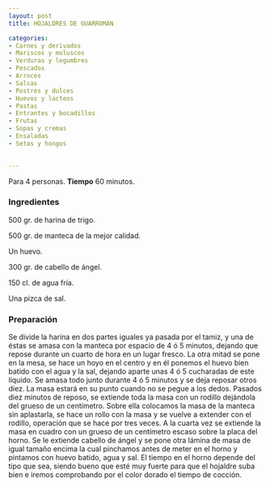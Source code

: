 ```yaml
---
layout: post
title: HOJALDRES DE GUARROMÁN

categories:
- Carnes y derivados
- Mariscos y moluscos
- Verduras y legumbres
- Pescados
- Arroces
- Salsas
- Postres y dulces
- Huevos y lacteos
- Pastas
- Entrantes y bocadillos
- Frutas
- Sopas y cremas
- Ensaladas
- Setas y hongos
 

---
```


Para 4 personas.
<b>Tiempo</b> 60 minutos.

<h3>Ingredientes</h3>

500 gr. de harina de trigo.

500 gr. de manteca de la mejor calidad.

Un huevo.

300 gr. de cabello de ángel.

150 cl. de agua fría.

Una pizca de sal.

<h3>Preparación</h3>

Se divide la harina en dos partes iguales ya pasada por el tamiz, y una de éstas se amasa con la manteca por espacio de 4 ó 5 minutos, dejando que repose durante un cuarto de hora en un lugar fresco. La otra mitad se pone en la mesa, se hace un hoyo en el centro y en él ponemos el huevo bien batido con el agua y la sal, dejando aparte unas 4 ó 5 cucharadas de este líquido. Se amasa todo junto durante 4 ó 5 minutos y se deja reposar otros diez. La masa estará en su punto cuando no se pegue a los dedos. Pasados diez minutos de reposo, se extiende toda la masa con un rodillo dejándola del grueso de un centímetro. Sobre ella colocamos la masa de la manteca sin aplastarla, se hace un rollo con la masa y se vuelve a extender con el rodillo, operación que se hace por tres veces. A la cuarta vez se extiende la masa en cuadro con un grueso de un centímetro escaso sobre la placa del horno. Se le extiende cabello de ángel y se pone otra lámina de masa de igual tamaño encima la cual pinchamos antes de meter en el horno y pintamos con huevo batido, agua y sal. El tiempo en el horno depende del tipo que sea, siendo bueno que esté muy fuerte para que el hojaldre suba bien e iremos comprobando por el color dorado el tiempo de cocción.


